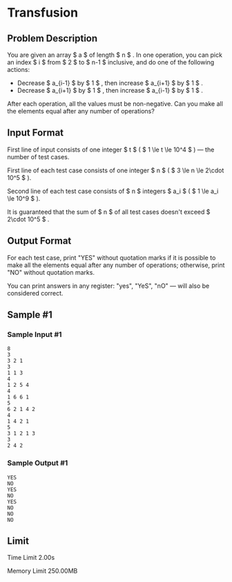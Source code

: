 # Transfusion

## Problem Description

You are given an array $ a $ of length $ n $ . In one operation, you can pick an index $ i $ from $ 2 $ to $ n-1 $ inclusive, and do one of the following actions:

- Decrease $ a_{i-1} $ by $ 1 $ , then increase $ a_{i+1} $ by $ 1 $ .
- Decrease $ a_{i+1} $ by $ 1 $ , then increase $ a_{i-1} $ by $ 1 $ .

After each operation, all the values must be non-negative. Can you make all the elements equal after any number of operations?

## Input Format

First line of input consists of one integer $ t $ ( $ 1 \le t \le 10^4 $ ) — the number of test cases.

First line of each test case consists of one integer $ n $ ( $ 3 \le n \le 2\cdot 10^5 $ ).

Second line of each test case consists of $ n $ integers $ a_i $ ( $ 1 \le a_i \le 10^9 $ ).

It is guaranteed that the sum of $ n $ of all test cases doesn't exceed $ 2\cdot 10^5 $ .

## Output Format

For each test case, print "YES" without quotation marks if it is possible to make all the elements equal after any number of operations; otherwise, print "NO" without quotation marks.

You can print answers in any register: "yes", "YeS", "nO" — will also be considered correct.

## Sample #1

### Sample Input #1

```
8
3
3 2 1
3
1 1 3
4
1 2 5 4
4
1 6 6 1
5
6 2 1 4 2
4
1 4 2 1
5
3 1 2 1 3
3
2 4 2
```

### Sample Output #1

```
YES
NO
YES
NO
YES
NO
NO
NO
```

## Limit



Time Limit
2.00s

Memory Limit
250.00MB